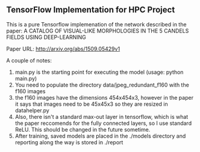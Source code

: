 ## TensorFlow Implementation for HPC Project

This is a pure Tensorflow implemenation of the network described in the paper: A CATALOG OF VISUAL-LIKE MORPHOLOGIES IN THE 5 CANDELS FIELDS USING DEEP-LEARNING

Paper URL: http://arxiv.org/abs/1509.05429v1

A couple of notes:

1. main.py is the starting point for executing the model (usage: python main.py)
2. You need to populate the directory data/jpeg_redundant_f160 with the f160 images
3. the f160 images have the dimensions 454x454x3, however in the paper it says that images need to be 45x45x3 so they are resized in datahelper.py
4. Also, there isn't a standard max-out layer in tensorflow, which is what the paper reccomends for the fully connected layers, so I use standard ReLU. This should be changed in the future sometime.
5. After training, saved models are placed in the ./models directory and reporting along the way is stored in ./report
